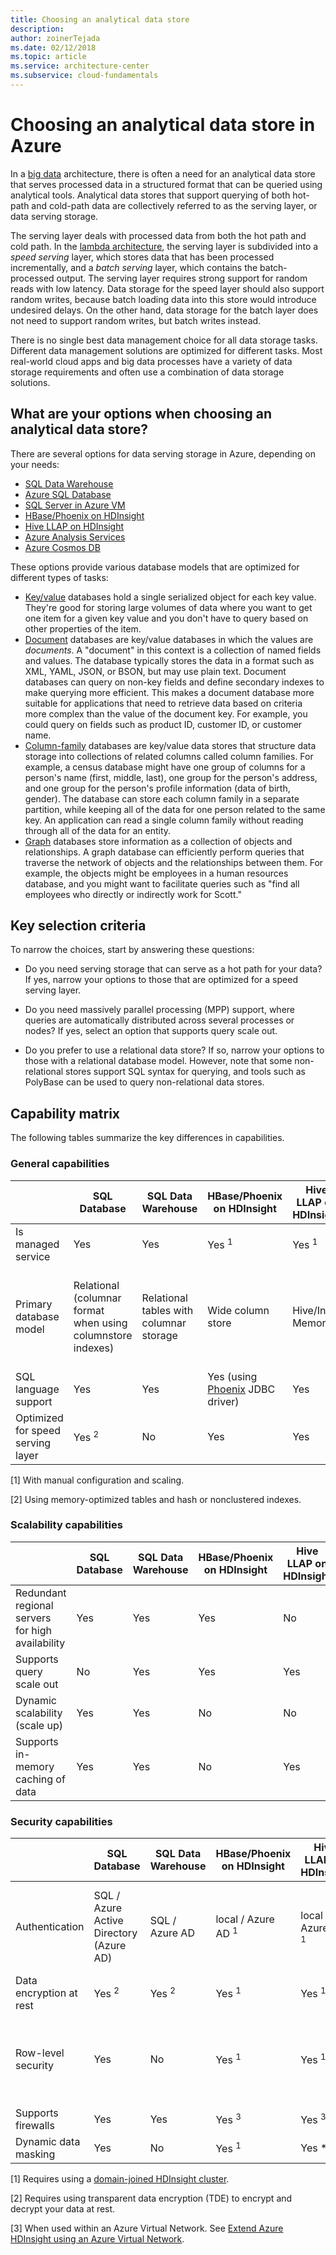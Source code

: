 ```yaml
---
title: Choosing an analytical data store
description: 
author: zoinerTejada
ms.date: 02/12/2018
ms.topic: article
ms.service: architecture-center
ms.subservice: cloud-fundamentals
---
```


# Choosing an analytical data store in Azure

In a [big data](../big-data/index.md) architecture, there is often a need for an analytical data store that serves processed data in a structured format that can be queried using analytical tools. Analytical data stores that support querying of both hot-path and cold-path data are collectively referred to as the serving layer, or data serving storage.

The serving layer deals with processed data from both the hot path and cold path. In the [lambda architecture](../big-data/index.md#lambda-architecture), the serving layer is subdivided into a _speed serving_ layer, which stores data that has been processed incrementally, and a _batch serving_ layer, which contains the batch-processed output. The serving layer requires strong support for random reads with low latency. Data storage for the speed layer should also support random writes, because batch loading data into this store would introduce undesired delays. On the other hand, data storage for the batch layer does not need to support random writes, but batch writes instead.

There is no single best data management choice for all data storage tasks. Different data management solutions are optimized for different tasks. Most real-world cloud apps and big data processes have a variety of data storage requirements and often use a combination of data storage solutions.

## What are your options when choosing an analytical data store?

There are several options for data serving storage in Azure, depending on your needs:

- [SQL Data Warehouse](/azure/sql-data-warehouse/sql-data-warehouse-overview-what-is)
- [Azure SQL Database](/azure/sql-database/)
- [SQL Server in Azure VM](/sql/sql-server/sql-server-technical-documentation)
- [HBase/Phoenix on HDInsight](/azure/hdinsight/hbase/apache-hbase-overview)
- [Hive LLAP on HDInsight](/azure/hdinsight/interactive-query/apache-interactive-query-get-started)
- [Azure Analysis Services](/azure/analysis-services/analysis-services-overview)
- [Azure Cosmos DB](/azure/cosmos-db/)

These options provide various database models that are optimized for different types of tasks:

- [Key/value](https://msdn.microsoft.com/library/dn313285.aspx#sec7) databases hold a single serialized object for each key value. They're good for storing large volumes of data where you want to get one item for a given key value and you don't have to query based on other properties of the item.
- [Document](https://msdn.microsoft.com/library/dn313285.aspx#sec8) databases are key/value databases in which the values are *documents*. A "document" in this context is a collection of named fields and values. The database typically stores the data in a format such as XML, YAML, JSON, or BSON, but may use plain text. Document databases can query on non-key fields and define secondary indexes to make querying more efficient. This makes a document database more suitable for applications that need to retrieve data based on criteria more complex than the value of the document key. For example, you could query on fields such as product ID, customer ID, or customer name.
- [Column-family](https://msdn.microsoft.com/library/dn313285.aspx#sec9) databases are key/value data stores that structure data storage into collections of related columns called column families. For example, a census database might have one group of columns for a person's name (first, middle, last), one group for the person's address, and one group for the person's profile information (data of birth, gender). The database can store each column family in a separate partition, while keeping all of the data for one person related to the same key. An application can read a single column family without reading through all of the data for an entity.
- [Graph](https://msdn.microsoft.com/library/dn313285.aspx#sec10) databases store information as a collection of objects and relationships. A graph database can efficiently perform queries that traverse the network of objects and the relationships between them. For example, the objects might be employees in a human resources database, and you might want to facilitate queries such as "find all employees who directly or indirectly work for Scott."

## Key selection criteria

To narrow the choices, start by answering these questions:

- Do you need serving storage that can serve as a hot path for your data? If yes, narrow your options to those that are optimized for a speed serving layer.

- Do you need massively parallel processing (MPP) support, where queries are automatically distributed across several processes or nodes? If yes, select an option that supports query scale out.

- Do you prefer to use a relational data store? If so, narrow your options to those with a relational database model. However, note that some non-relational stores support SQL syntax for querying, and tools such as PolyBase can be used to query non-relational data stores.

## Capability matrix

The following tables summarize the key differences in capabilities.

### General capabilities

| | SQL Database | SQL Data Warehouse | HBase/Phoenix on HDInsight | Hive LLAP on HDInsight | Azure Analysis Services | Cosmos DB |
| --- | --- | --- | --- | --- | --- | --- |
| Is managed service | Yes | Yes | Yes <sup>1</sup> | Yes <sup>1</sup> | Yes | Yes |
| Primary database model | Relational (columnar format when using columnstore indexes) | Relational tables with columnar storage | Wide column store | Hive/In-Memory | Tabular/MOLAP semantic models | Document store, graph, key-value store, wide column store |
| SQL language support | Yes | Yes | Yes (using [Phoenix](https://phoenix.apache.org/) JDBC driver) | Yes | No | Yes |
| Optimized for speed serving layer | Yes <sup>2</sup> | No | Yes | Yes | No | Yes |

[1] With manual configuration and scaling.

[2] Using memory-optimized tables and hash or nonclustered indexes.
 
### Scalability capabilities

|                                                  | SQL Database | SQL Data Warehouse | HBase/Phoenix on HDInsight | Hive LLAP on HDInsight | Azure Analysis Services | Cosmos DB |
|--------------------------------------------------|--------------|--------------------|----------------------------|------------------------|-------------------------|-----------|
| Redundant regional servers for high availability |     Yes      |        Yes         |            Yes             |           No           |           No            |    Yes    |
|             Supports query scale out             |      No      |        Yes         |            Yes             |          Yes           |           Yes           |    Yes    |
|          Dynamic scalability (scale up)          |     Yes      |        Yes         |             No             |           No           |           Yes           |    Yes    |
|        Supports in-memory caching of data        |     Yes      |        Yes         |             No             |          Yes           |           Yes           |    No     |

### Security capabilities

| | SQL Database | SQL Data Warehouse | HBase/Phoenix on HDInsight | Hive LLAP on HDInsight | Azure Analysis Services | Cosmos DB |
| --- | --- | --- | --- | --- | --- | --- |
| Authentication  | SQL / Azure Active Directory (Azure AD) | SQL / Azure AD | local / Azure AD <sup>1</sup> | local / Azure AD <sup>1</sup> | Azure AD | database users / Azure AD via access control (IAM) |
| Data encryption at rest | Yes <sup>2</sup> | Yes <sup>2</sup> | Yes <sup>1</sup> | Yes <sup>1</sup> | Yes | Yes |
| Row-level security | Yes | No | Yes <sup>1</sup> | Yes <sup>1</sup> | Yes (through object-level security in model) | No |
| Supports firewalls | Yes | Yes | Yes <sup>3</sup> | Yes <sup>3</sup> | Yes | Yes |
| Dynamic data masking | Yes | No | Yes <sup>1</sup> | Yes * | No | No |

[1] Requires using a [domain-joined HDInsight cluster](/azure/hdinsight/domain-joined/apache-domain-joined-introduction).

[2] Requires using transparent data encryption (TDE) to encrypt and decrypt your data at rest.

[3] When used within an Azure Virtual Network. See [Extend Azure HDInsight using an Azure Virtual Network](/azure/hdinsight/hdinsight-extend-hadoop-virtual-network).
